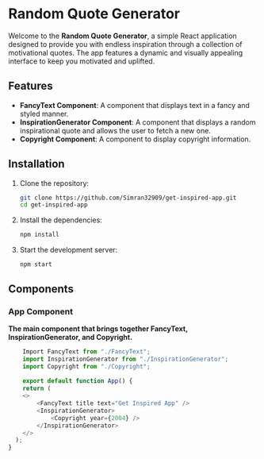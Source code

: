 # Random Quote Generator

Welcome to the **Random Quote Generator**, a simple React application designed to provide you with endless inspiration through a collection of motivational quotes. The app features a dynamic and visually appealing interface to keep you motivated and uplifted.

## Features

- **FancyText Component**: A component that displays text in a fancy and styled manner.
- **InspirationGenerator Component**: A component that displays a random inspirational quote and allows the user to fetch a new one.
- **Copyright Component**: A component to display copyright information.

## Installation

1. Clone the repository:

   ```bash
   git clone https://github.com/Simran32909/get-inspired-app.git
   cd get-inspired-app

2. Install the dependencies:
    ```bash
   npm install

3. Start the development server:
    ```
   npm start
   
## Components

### App Component
**The main component that brings together FancyText, InspirationGenerator, and Copyright.**

```Javascript
    Import FancyText from "./FancyText";
    import InspirationGenerator from "./InspirationGenerator";
    import Copyright from "./Copyright";
    
    export default function App() {
    return (
    <>
        <FancyText title text="Get Inspired App" />
        <InspirationGenerator>    
            <Copyright year={2004} />
        </InspirationGenerator>
    </>
  );
}
```
